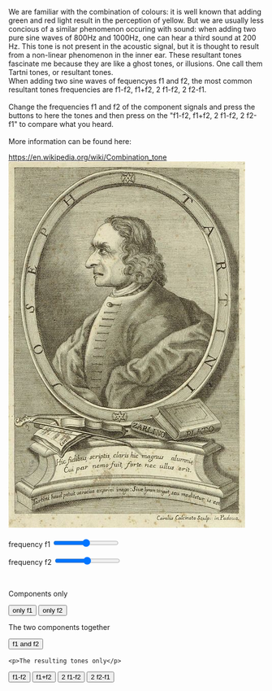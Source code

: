 

<html>
<head>
  <meta http-equiv="Content-Type" content="text/html; charset=utf-8"/>
  <link rel="stylesheet" href="https://www.w3schools.com/w3css/4/w3.css">
</head>

<body>

<p>
We are familiar with the combination of colours: it is well known that adding green and red light result in the perception of yellow. But we are usually less concious of a similar phenomenon occuring with sound: when adding two pure sine waves of 800Hz and 1000Hz, one can hear a third sound at 200 Hz. This tone is not present in the acoustic signal, but it is thought to result from a non-linear phenomenon in the inner ear. These resultant tones fascinate me because they are like a ghost tones, or illusions. One call them Tartni tones, or resultant tones. 
<br/>
When adding two sine waves of fequencyes f1 and f2, the most common resultant tones frequencies are f1-f2, f1+f2, 2 f1-f2, 2 f2-f1.
<br/>
<br/>
Change the frequencies f1 and f2 of the component signals and press the buttons to here the tones and then press on the "f1-f2, f1+f2, 2 f1-f2, 2 f2-f1" to compare what you heard.
<br/>
<br/>
More information can be found here:
<br/>
</p>
<a href="https://en.wikipedia.org/wiki/Combination_tone">https://en.wikipedia.org/wiki/Combination_tone</a>
<br/>
<div>
  <img src="466px-Giuseppe_Tartini.jpg">
</div>

<br/>
  frequency f1 <input type="range" id="fIn1" min="50" max="1200" oninput="show()"/><span id="fOut1"></span><br/>

  frequency f2 <input type="range" id="fIn2" min="50" max="1200" oninput="show()"/><span id="fOut2"></span><span id="vOut"></span><br/>

  <br/>


<p>Components only</p>
  <button onclick="osc1()">only f1</button>
  <button onclick="osc2()">only f2</button>
  
  <p>The two components together</p>
  <button onclick="osc12()">f1 and f2</button>
  
    <p>The resulting tones only</p>
  <button onclick="tartini1()">f1-f2</button>
  <button onclick="tartini2()">f1+f2</button>
  <button onclick="tartini3()">2 f1-f2</button>
  <button onclick="tartini4()">2 f2-f1</button>
  

  <p id="t1"></p>
  <p id="t2"></p>
  <p id="t3"></p>
  <p id="t4"></p>

  <script>
        
  audioCtx = new(window.AudioContext || window.webkitAudioContext)();

  show();
        
  function show() {
  	f1 = (document.getElementById("fIn1").value);
  	document.getElementById("fOut1").innerHTML = f1 + ' Hz';

  	f2 = (document.getElementById("fIn2").value);
  	document.getElementById("fOut2").innerHTML = f2 + ' Hz';
            
        fR1 = f1 - f2;
        fR2 = f1-(-f2);
        fR3 = 2*f2 - f1;
        fR4 = 2*f1 - f2;
        document.getElementById("t1").innerHTML = 'f1-f2 = '+ fR1 + ' Hz';
        document.getElementById("t2").innerHTML = 'f1+f2 = '+ fR2 + ' Hz';
        document.getElementById("t3").innerHTML = '2f2-f1 = '+ fR3 + ' Hz';
        document.getElementById("t4").innerHTML = '2f1-f2 = '+fR4 + ' Hz';
            
}
       
        
        
  function player (freq) {

            
  var osc = audioCtx.createOscillator();
  var gainNode = audioCtx.createGain();

  osc.connect(gainNode);
  gainNode.connect(audioCtx.destination);

  gainNode.gain.value = 0.1;
  osc.frequency.value = freq;
  osc.type = "sine";

  osc.start();

  setTimeout(
    function() {
      osc.stop();
    },
    2000
  );
  };
        

        function osc1 () {
            player (f1);
        };
        function osc2 () {
            player (f2);
        };
        
        function osc12 () {
            player (f1);
            player (f2);
        };
        
        function tartini1 () {
            player (fR1);
        };
        function tartini2 () {
            player (fR2);
        };
        function tartini3 () {
            player (fR3);
        };
        function tartini4 () {
            player (fR4);
        };
    </script>
</body>
</html>
